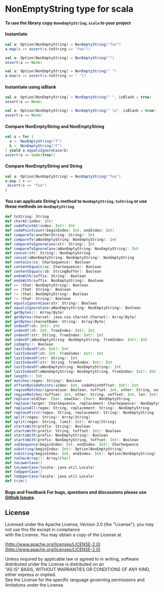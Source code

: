# NonEmptyString type for scala   
#### To use the library copy `NoneEmptyString.scala` to your project    
#### Instantiate  
```scala 
val a: Option[NonEmptyString] = NonEmptyString("foo")  
a.map(s => assert(s.toString == "foo"))  
``` 

```scala 
val a: Option[NonEmptyString] = NonEmptyString("")  
assert(a == None)  
``` 

```scala
val a: Option[NonEmptyString] = NonEmptyString(" ")  
a.map(s => assert(s.toString == " "))  
``` 
#### Instantiate using isBlank
```scala
val a: Option[NonEmptyString] = NonEmptyString(" ", isBlank = true)  
assert(a == None)  
``` 

```scala
val a: Option[NonEmptyString] = NonEmptyString(" \n", isBlank = true)  
assert(a == None)  
```   

#### Compare NonEmptyString and NonEmptyString  
  
```scala  
val a = for {  
  a <- NonEmptyString("f")
  b <- NonEmptyString("F")
} yield a.equalsIgnoreCase(b)  
assert(a == Some(true))  
```  
#### Compare NonEmptyString and String  
```scala
val a: Option[NonEmptyString] = NonEmptyString("foo")  
a.map { s =>  
 assert(s == "foo")
}  
```

#### You can applicate String's method to `NonEmptyString.toString` or use these methods   on `NonEmptyString`
```scala
def toString: String   
def charAt(index: Int)   
def codePointAt(index: Int): Int   
def codePointCount(beginIndex: Int, endIndex: Int)   
def compareTo(anotherString: String): Int   
def compareTo(aNonEmptyString: NonEmptyString): Int   
def compareToIgnoreCase(str: String): Int   
def compareToIgnoreCase(aNonEmptyString: NonEmptyString): Int   
def concat(str: String): NonEmptyString   
def concat(aNonEmptyString: NonEmptyString): NonEmptyString   
def contains(cs: CharSequence): Boolean   
def contentEquals(sc: CharSequence): Boolean   
def contentEquals(sb: StringBuffer): Boolean   
def endsWith(suffix: String): Boolean   
def endsWith(suffix: NonEmptyString): Boolean   
def == (that: NonEmptyString): Boolean   
def == (that: String): Boolean   
def != (that: NonEmptyString): Boolean   
def != (that: String): Boolean   
def equalsIgnoreCase(str: String): Boolean   
def equalsIgnoreCase(aNonEmptyString: NonEmptyString): Boolean   
def getBytes(): Array[Byte]   
def getBytes(charset: java.nio.charset.Charset): Array[Byte]   
def getBytes(charsetName: String): Array[Byte]   
def indexOf(ch: Int): Int   
def indexOf(ch: Int, fromIndex: Int): Int   
def indexOf(str: String, fromIndex: Int): Int   
def indexOf(aNonEmptyString: NonEmptyString, fromIndex: Int): Int   
def isEmpty(): Boolean   
def lastIndexOf(ch: Int): Int   
def lastIndexOf(ch: Int, fromIndex: Int): Int   
def lastIndexOf(str: String): Int   
def lastIndexOf(str: String, fromIndex: Int): Int   
def lastIndexOf(aNonEmptyString: NonEmptyString): Int   
def lastIndexOf(aNonEmptyString: NonEmptyString, fromIndex: Int): Int   
def length(): Int   
def matches(regex: String): Boolean   
def offsetByCodePoints(index: Int, codePointOffset: Int): Int   
def regionMatches(ignoreCase: Boolean, toffset: Int, other: String, ooffset: Int, len: Int)   
def regionMatches(toffset: Int, other: String, ooffset: Int, len: Int)   
def replace(oldChar: Char, newChar: Char): NonEmptyString   
def replace(target: CharSequence, replacement: CharSequence): NonEmptyString   
def replaceAll(regex: String, replacement: String): NonEmptyString   
def replaceFirst(regex: String, replacement: String): NonEmptyString   
def split(regex: String): Array[String]   
def split(regex: String, limit: Int): Array[String]   
def startsWith(prefix: String): Boolean   
def startsWith(prefix: String, toffset: Int): Boolean   
def startsWith(prefix: NonEmptyString): Boolean   
def startsWith(prefix: NonEmptyString, toffset: Int): Boolean   
def subSequence(beginIndex: Int, endIndex: Int): CharSequence   
def substring(beginIndex: Int): Option[NonEmptyString]   
def substring(beginIndex: Int, endIndex: Int): Option[NonEmptyString]   
def toCharArray(): Array[Char]   
def toLowerCase()   
def toLowerCase(locale: java.util.Locale)   
def toUpperCase()   
def toUpperCase(locale: java.util.Locale)   
def trim()   
 ``` 
 
 #### Bugs and Feedback For bugs, questions and discussions please use [Github Issues](https://github.com/gekomad/non-empty-string/issues).    
    
## License    
 Licensed under the Apache License, Version 2.0 (the "License"); you may not use this file except in compliance    
with the License. You may obtain a copy of the License at    
    
[http://www.apache.org/licenses/LICENSE-2.0](http://www.apache.org/licenses/LICENSE-2.0)    
    
Unless required by applicable law or agreed to in writing, software distributed under the License is distributed on an    
"AS IS" BASIS, WITHOUT WARRANTIES OR CONDITIONS OF ANY KIND, either express or implied.    
See the License for the specific language governing permissions and limitations under the License.